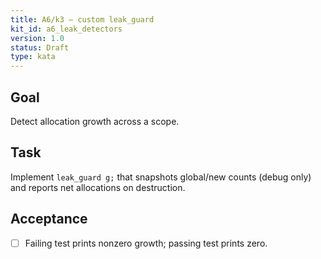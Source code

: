 ```yaml
---
title: A6/k3 — custom leak_guard
kit_id: a6_leak_detectors
version: 1.0
status: Draft
type: kata
---
```

## Goal
Detect allocation growth across a scope.
## Task
Implement `leak_guard g;` that snapshots global/new counts (debug only) and reports net allocations on destruction.
## Acceptance
- [ ] Failing test prints nonzero growth; passing test prints zero.